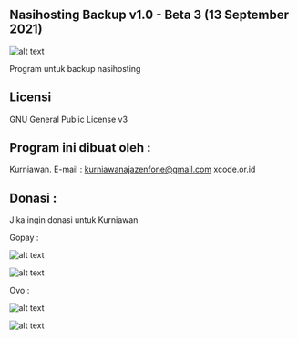 Nasihosting Backup v1.0 - Beta 3 (13 September 2021)
--------------------
![alt text](http://xcode.or.id/04_small-logo.png)

Program untuk backup nasihosting

Licensi
-------
GNU General Public License v3

Program ini dibuat oleh :
--------------------------------------------
Kurniawan. E-mail : kurniawanajazenfone@gmail.com
xcode.or.id


Donasi :
--------
Jika ingin donasi untuk Kurniawan

Gopay :

![alt text](https://kurniawan.xcode.or.id/gofood.png)

![alt text](https://kurniawan.xcode.or.id/gopay.png)

Ovo :

![alt text](https://kurniawan.xcode.or.id//ovo3.png)

![alt text](https://kurniawan.xcode.or.id//ovo2.png)
